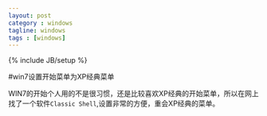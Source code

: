 ```yaml
---
layout: post
category : windows
tagline: windows
tags : [windows]
---
```

{% include JB/setup %}

#win7设置开始菜单为XP经典菜单

WIN7的开始个人用的不是很习惯，还是比较喜欢XP经典的开始菜单，所以在网上找了一个软件`Classic Shell`,设置非常的方便，重会XP经典的菜单。